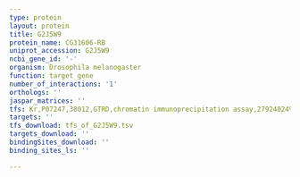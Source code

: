 ```yaml
---
type: protein
layout: protein
title: G2J5W9
protein_name: CG31606-RB
uniprot_accession: G2J5W9
ncbi_gene_id: '-'
organism: Drosophila melanogaster
function: target gene
number_of_interactions: '1'
orthologs: ''
jaspar_matrices: ''
tfs: Kr,P07247,38012,GTRD,chromatin immunoprecipitation assay,27924024%5Buid%5D,No
targets: ''
tfs_download: tfs_of_G2J5W9.tsv
targets_download: ''
bindingSites_download: ''
binding_sites_ls: ''

---
```

